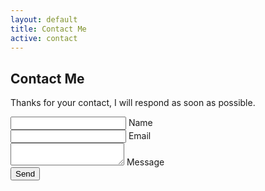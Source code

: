 ```yaml
---
layout: default
title: Contact Me
active: contact
---
```

<div class="fixed-container box-center">
    <div class="row">
        <h2>Contact Me</h2>
        <p class="message">
            Thanks for your contact, I will respond as soon as possible.
        </p>
        <form class="contact">
            <div class="input-field col s12">
                <input type="text" name="name" id="name" class="validate" />
                <label for="name">Name</label>
            </div>
            <div class="input-field col s12">
                <input type="text" name="email" id="email" class="validate" />
                <label for="email">Email</label>
            </div>
            <div class="input-field col s12">
                <textarea name="message" id="message" class="materialize-textarea"></textarea>
                <label for="message">Message</label>
            </div>
            <div class="col s12">
                <button type="submit" class="btn right">Send</button>
            </div>
        </form>
    </div>
</div>